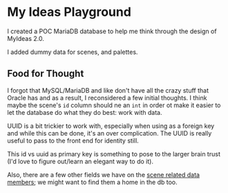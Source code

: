 # My Ideas Playground

I created a POC MariaDB database to help me think through the design of MyIdeas 2.0.

I added dummy data for scenes, and palettes. 

## Food for Thought

I forgot that MySQL/MariaDB and like don't have all the crazy stuff that Oracle has and as a result, 
I reconsidered a few initial thoughts.  I think maybe the scene's `id` column should ne an `int` in order ot make it 
easier to let the database do what they do best: work with data.

UUID is a bit trickier to work with, especially when using as a foreign key and while this can be done, 
it's an over complication.  The UUID is really useful to pass to the front end for identity still.

This id vs uuid as primary key is something to pose to the larger brain trust (I'd love to figure out/learn an elegant way to do it).

Also, there are a few other fields we have on the 
[scene related data members](https://github.com/sherwin-williams-co/prism-core/blob/0a75f8797db9d183a6f4a4e8ae9dd47c26efbc4a/packages/toolkit/src/types.ts#L67); 
we
might want to find them a home in the db too.